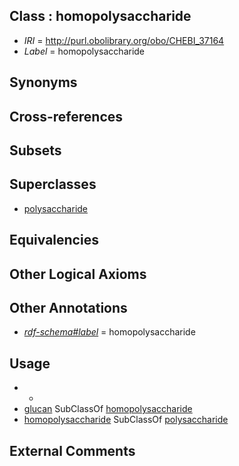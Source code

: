 
## Class : homopolysaccharide

 * *IRI* = http://purl.obolibrary.org/obo/CHEBI_37164
 * *Label* = homopolysaccharide

## Synonyms


## Cross-references


## Subsets


## Superclasses

 * [polysaccharide](../../CHEBI/54/CHEBI_18154.md)

## Equivalencies


## Other Logical Axioms


## Other Annotations

 * *[rdf-schema#label](../../el/rdf-schema#label.md)* = homopolysaccharide

## Usage

 * -
 * [glucan](../../CHEBI/63/CHEBI_37163.md) SubClassOf [homopolysaccharide](../../CHEBI/64/CHEBI_37164.md)
 * [homopolysaccharide](../../CHEBI/64/CHEBI_37164.md) SubClassOf [polysaccharide](../../CHEBI/54/CHEBI_18154.md)

## External Comments

